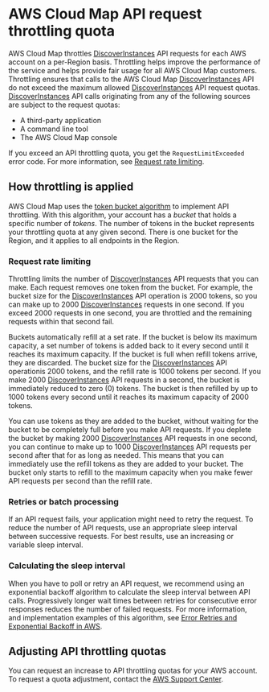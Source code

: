 # AWS Cloud Map API request throttling quota<a name="throttling"></a>

AWS Cloud Map throttles [DiscoverInstances](https://docs.aws.amazon.com/cloud-map/latest/api/API_DiscoverInstances.html) API requests for each AWS account on a per\-Region basis\. Throttling helps improve the performance of the service and helps provide fair usage for all AWS Cloud Map customers\. Throttling ensures that calls to the AWS Cloud Map [DiscoverInstances](https://docs.aws.amazon.com/cloud-map/latest/api/API_DiscoverInstances.html) API do not exceed the maximum allowed [DiscoverInstances](https://docs.aws.amazon.com/cloud-map/latest/api/API_DiscoverInstances.html) API request quotas\. [DiscoverInstances](https://docs.aws.amazon.com/cloud-map/latest/api/API_DiscoverInstances.html) API calls originating from any of the following sources are subject to the request quotas:
+ A third\-party application
+ A command line tool
+ The AWS Cloud Map console

If you exceed an API throttling quota, you get the `RequestLimitExceeded` error code\. For more information, see [Request rate limiting](#throttling-rate-based)\.

## How throttling is applied<a name="throttling-how"></a>

AWS Cloud Map uses the [token bucket algorithm](https://en.wikipedia.org/wiki/Token_bucket) to implement API throttling\. With this algorithm, your account has a *bucket* that holds a specific number of *tokens*\. The number of tokens in the bucket represents your throttling quota at any given second\. There is one bucket for the Region, and it applies to all endpoints in the Region\.

### Request rate limiting<a name="throttling-rate-based"></a>

Throttling limits the number of [DiscoverInstances](https://docs.aws.amazon.com/cloud-map/latest/api/API_DiscoverInstances.html) API requests that you can make\. Each request removes one token from the bucket\. For example, the bucket size for the [DiscoverInstances](https://docs.aws.amazon.com/cloud-map/latest/api/API_DiscoverInstances.html) API operation is 2000 tokens, so you can make up to 2000 [DiscoverInstances](https://docs.aws.amazon.com/cloud-map/latest/api/API_DiscoverInstances.html) requests in one second\. If you exceed 2000 requests in one second, you are throttled and the remaining requests within that second fail\.

Buckets automatically refill at a set rate\. If the bucket is below its maximum capacity, a set number of tokens is added back to it every second until it reaches its maximum capacity\. If the bucket is full when refill tokens arrive, they are discarded\. The bucket size for the [DiscoverInstances](https://docs.aws.amazon.com/cloud-map/latest/api/API_DiscoverInstances.html) API operationis 2000 tokens, and the refill rate is 1000 tokens per second\. If you make 2000 [DiscoverInstances](https://docs.aws.amazon.com/cloud-map/latest/api/API_DiscoverInstances.html) API requests in a second, the bucket is immediately reduced to zero \(0\) tokens\. The bucket is then refilled by up to 1000 tokens every second until it reaches its maximum capacity of 2000 tokens\.

You can use tokens as they are added to the bucket, without waiting for the bucket to be completely full before you make API requests\. If you deplete the bucket by making 2000 [DiscoverInstances](https://docs.aws.amazon.com/cloud-map/latest/api/API_DiscoverInstances.html) API requests in one second, you can continue to make up to 1000 [DiscoverInstances](https://docs.aws.amazon.com/cloud-map/latest/api/API_DiscoverInstances.html) API requests per second after that for as long as needed\. This means that you can immediately use the refill tokens as they are added to your bucket\. The bucket only starts to refill to the maximum capacity when you make fewer API requests per second than the refill rate\.

### Retries or batch processing<a name="retries"></a>

If an API request fails, your application might need to retry the request\. To reduce the number of API requests, use an appropriate sleep interval between successive requests\. For best results, use an increasing or variable sleep interval\.

### Calculating the sleep interval<a name="calculate_delay_interval"></a>

When you have to poll or retry an API request, we recommend using an exponential backoff algorithm to calculate the sleep interval between API calls\. Progressively longer wait times between retries for consecutive error responses reduces the number of failed requests\. For more information, and implementation examples of this algorithm, see [Error Retries and Exponential Backoff in AWS](https://docs.aws.amazon.com/general/latest/gr/api-retries.html)\.

## Adjusting API throttling quotas<a name="throttling-increase"></a>

You can request an increase to API throttling quotas for your AWS account\. To request a quota adjustment, contact the [AWS Support Center](https://console.aws.amazon.com/support/home#/)\.